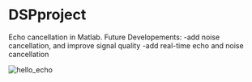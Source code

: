 # DSPproject
Echo cancellation in Matlab. 
Future Developements:
-add noise cancellation, and improve signal quality
-add real-time echo and noise cancellation

![hello_echo](https://user-images.githubusercontent.com/25523755/27505972-c46eed22-5862-11e7-8412-9808c4967628.png)

